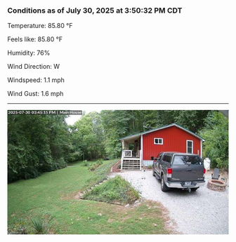 ### Conditions as of July 30, 2025 at 3:50:32 PM CDT 

Temperature: 85.80 &deg;F

Feels like: 85.80 &deg;F

Humidity: 76%

Wind Direction: W

Windspeed: 1.1 mph

Wind Gust: 1.6 mph

---

<img src="./images/latest.jpeg"/>

